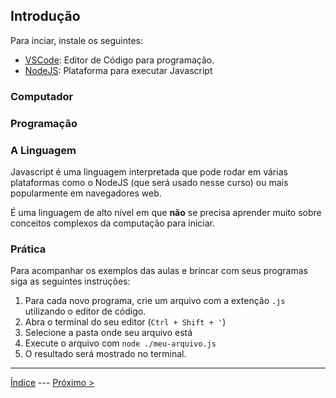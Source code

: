## Introdução

>

Para inciar, instale os seguintes:

- [VSCode](https://code.visualstudio.com/download): Editor de Código para programação.
- [NodeJS](https://nodejs.org/en/download): Plataforma para executar Javascript

### Computador

### Programação


### A Linguagem

Javascript é uma linguagem interpretada que pode rodar em várias plataformas como o NodeJS (que será usado nesse curso) ou mais popularmente em navegadores web.

É uma linguagem de alto nível em que **não** se precisa aprender muito sobre conceitos complexos da computação para iniciar.

### Prática

Para acompanhar os exemplos das aulas e brincar com seus programas siga as seguintes instruções:

1. Para cada novo programa, crie um arquivo com a extenção `.js` utilizando o editor de código.
2. Abra o terminal do seu editor (`Ctrl + Shift + '`)
3. Selecione a pasta onde seu arquivo está
4. Execute o arquivo com `node ./meu-arquivo.js`
5. O resultado será mostrado no terminal.


---
[Índice](./index.md) --- [Próximo >](./data-types.md)